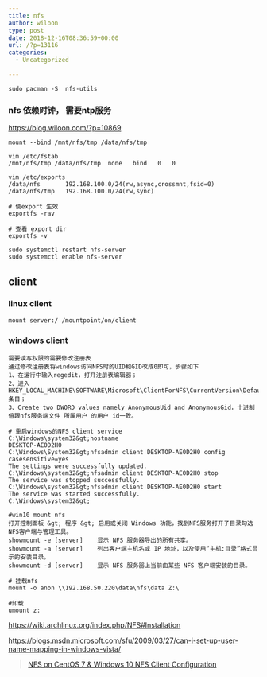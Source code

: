 ```yaml
---
title: nfs
author: wiloon
type: post
date: 2018-12-16T08:36:59+00:00
url: /?p=13116
categories:
  - Uncategorized

---
```

```bash# nfs-utils 包含客户端和服务端实现
sudo pacman -S  nfs-utils

```

### nfs 依赖时钟， 需要ntp服务

<https://blog.wiloon.com/?p=10869>

```bash&lt;br />mkdir -p /data/nfs/tmp /mnt/nfs/tmp
mount --bind /mnt/nfs/tmp /data/nfs/tmp

vim /etc/fstab
/mnt/nfs/tmp /data/nfs/tmp  none   bind   0   0

vim /etc/exports
/data/nfs       192.168.100.0/24(rw,async,crossmnt,fsid=0)
/data/nfs/tmp   192.168.100.0/24(rw,sync)

# 使export 生效
exportfs -rav

# 查看 export dir
exportfs -v

sudo systemctl restart nfs-server
sudo systemctl enable nfs-server
```

## client

### linux client

```bashshowmount -e servername
mount server:/ /mountpoint/on/client
```

### windows client

```bash# 挂载之前先改注册表
需要读写权限的需要修改注册表
通过修改注册表将windows访问NFS时的UID和GID改成0即可，步骤如下
1、在运行中输入regedit，打开注册表编辑器；
2、进入HKEY_LOCAL_MACHINE\SOFTWARE\Microsoft\ClientForNFS\CurrentVersion\Default条目；
3、Create two DWORD values namely AnonymousUid and AnonymousGid，十进制值跟nfs服务端文件 所属用户 的用户 id一致。

# 重启windows的NFS client service
C:\Windows\system32&gt;hostname
DESKTOP-AE0D2H0
C:\Windows\System32&gt;nfsadmin client DESKTOP-AE0D2H0 config casesensitive=yes
The settings were successfully updated.
C:\Windows\system32&gt;nfsadmin client DESKTOP-AE0D2H0 stop
The service was stopped successfully.
C:\Windows\system32&gt;nfsadmin client DESKTOP-AE0D2H0 start
The service was started successfully.
C:\Windows\system32&gt;

#win10 mount nfs
打开控制面板 &gt; 程序 &gt; 启用或关闭 Windows 功能，找到NFS服务打开子目录勾选NFS客户端与管理工具。
showmount -e [server]    显示 NFS 服务器导出的所有共享。
showmount -a [server]    列出客户端主机名或 IP 地址，以及使用“主机:目录”格式显示的安装目录。
showmount -d [server]    显示 NFS 服务器上当前由某些 NFS 客户端安装的目录。

# 挂载nfs
mount -o anon \\192.168.50.220\data\nfs\data Z:\

#卸载
umount z:

```

https://wiki.archlinux.org/index.php/NFS#Installation
  
https://blogs.msdn.microsoft.com/sfu/2009/03/27/can-i-set-up-user-name-mapping-in-windows-vista/

<blockquote class="wp-embedded-content" data-secret="DYEnZkJ5i8">
  <p>
    <a href="https://dovidenko.com/2017/505/nfs-centos-7-windows-10-network-shares.html">NFS on CentOS 7 & Windows 10 NFS Client Configuration</a>
  </p>
</blockquote>

<iframe title="&#8220;NFS on CentOS 7 &#038; Windows 10 NFS Client Configuration&#8221; &#8212; dovidenko.com" class="wp-embedded-content" sandbox="allow-scripts" security="restricted" style="position: absolute; clip: rect(1px, 1px, 1px, 1px);" src="https://dovidenko.com/2017/505/nfs-centos-7-windows-10-network-shares.html/embed#?secret=DYEnZkJ5i8" data-secret="DYEnZkJ5i8" width="600" height="338" frameborder="0" marginwidth="0" marginheight="0" scrolling="no"></iframe>